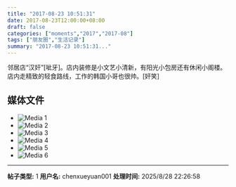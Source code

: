 ```yaml
---
title: "2017-08-23 10:51:31"
date: 2017-08-23T12:00:00+08:00
draft: false
categories: ["moments","2017","2017-08"]
tags: ["朋友圈","生活记录"]
summary: "2017-08-23 10:51:31..."
---
```


邻居店“汉奸”[呲牙]。店内装修是小文艺小清新，有阳光小包房还有休闲小阁楼。店内走精致的轻食路线，工作的韩国小哥也很帅。[奸笑]

## 媒体文件

- ![Media 1](/Moments/photos/2017-08-23/201708231051310.jpg)
- ![Media 2](/Moments/photos/2017-08-23/201708231051311.jpg)
- ![Media 3](/Moments/photos/2017-08-23/201708231051312.jpg)
- ![Media 4](/Moments/photos/2017-08-23/201708231051313.jpg)
- ![Media 5](/Moments/photos/2017-08-23/201708231051314.jpg)
- ![Media 6](/Moments/photos/2017-08-23/201708231051315.jpg)

---

**帖子类型:** 1
**用户名:** chenxueyuan001
**处理时间:** 2025/8/28 22:26:58